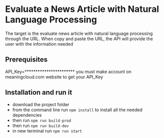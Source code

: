 # Evaluate a News Article with Natural Language Processing

The target is the evaluate news article with natural language processing through the URL. When copy and paste the URL, the API will provide the user with the information needed

## Prerequisites

API_Key=***********************
you must make account on meaningcloud.com website to get your API_Key

## Installation and run it
  * download the project folder
  * from the command line run `npm install` to install all the needed dependencies
  * then run `npm run build-prod` 
  * then run `npm run build-dev`
  * in new terminal run `npm run start`
